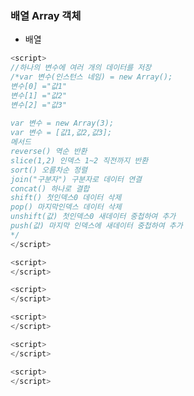### 배열 Array 객체  

* 배열
```javascript
<script>
//하나의 변수에 여러 개의 데이터를 저장
/*var 변수(인스턴스 네임) = new Array();
변수[0] ="값1"
변수[1] ="값2"
변수[2] ="값3"
    
var 변수 = new Array(3);
var 변수 = [값1,값2,값3];
메서드 
reverse() 역순 반환
slice(1,2) 인덱스 1~2 직전까지 반환
sort() 오름차순 정렬
join("구분자") 구분자로 데이터 연결
concat() 하나로 결합
shift() 첫인덱스0 데이터 삭제
pop() 마지막인덱스 데이터 삭제
unshift(값) 첫인덱스0 새데이터 중첩하여 추가
push(값) 마지막 인덱스에 새데이터 중첩하여 추가
*/
</script>
```

```javascript
<script>
</script>
```

```javascript
<script>
</script>
```

```javascript
<script>
</script>
```

```javascript
<script>
</script>
```

```javascript
<script>
</script>
```
